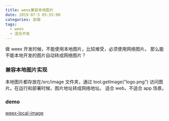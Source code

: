 ```yaml
---
title: weex兼容本地图片
date: 2019-07-5 05:55:00
categories: 前端
tags:
  - weex
  - 混合开发
---
```


做 weex 开发时候，不能使用本地图片，比较难受，必须使用网络图片。
那么能不能本地开发的图片自动转成网络图片？

### 兼容本地图片实现

本地图片都存放在/src/image 文件夹，通过 tool.getImage("logo.png") 访问图片。在运行和部署时候，图片地址转成网络地址。
适合 web，不适合 app 场景。

### demo

[weex-local-image](https://github.com/aocoding/weex-local-image)
